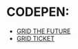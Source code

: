 # CODEPEN:

- [GRID THE FUTURE](https://codepen.io/flor-vk/pen/BamPpVe)
- [GRID TICKET](https://codepen.io/flor-vk/pen/KKZdmEz)
